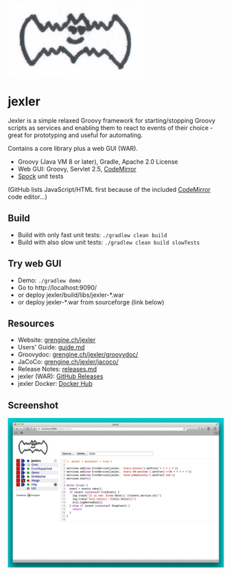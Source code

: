 [![image](jexler.jpg)](https://grengine.ch/jexler/)

# jexler

Jexler is a simple relaxed Groovy framework for starting/stopping
Groovy scripts as services and enabling them to react to events
of their choice - great for prototyping and useful for automating.

Contains a core library plus a web GUI (WAR).

* Groovy (Java VM 8 or later), Gradle, Apache 2.0 License
* Web GUI: Groovy, Servlet 2.5, [CodeMirror](https://codemirror.net)
* [Spock](https://spockframework.org) unit tests

(GitHub lists JavaScript/HTML first because of the included
[CodeMirror](https://codemirror.net) code editor…)

## Build

* Build with only fast unit tests: `./gradlew clean build`
* Build with also slow unit tests: `./gradlew clean build slowTests`

## Try web GUI

* Demo: `./gradlew demo`
* Go to http://localhost:9090/
* or deploy jexler/build/libs/jexler-*.war
* or deploy jexler-*.war from sourceforge (link below)

## Resources

* Website: [grengine.ch/jexler](https://grengine.ch/jexler/)
* Users' Guide: [guide.md](guide.md)
* Groovydoc: [grengine.ch/jexler/groovydoc/](https://www.grengine.ch/jexler/groovydoc/)
* JaCoCo: [grengine.ch/jexler/jacoco/](https://www.grengine.ch/jexler/jacoco/)
* Release Notes: [releases.md](releases.md)
* jexler (WAR): [GitHub Releases](https://github.com/alainstalder/jexler/releases)
* jexler Docker: [Docker Hub](https://hub.docker.com/repository/docker/jexler/jexler/general)

## Screenshot

[![image](https://raw.githubusercontent.com/alainstalder/jexler/master/guide/jexler-gui.jpg)](https://raw.githubusercontent.com/alainstalder/jexler/master/guide/jexler-gui.jpg)
